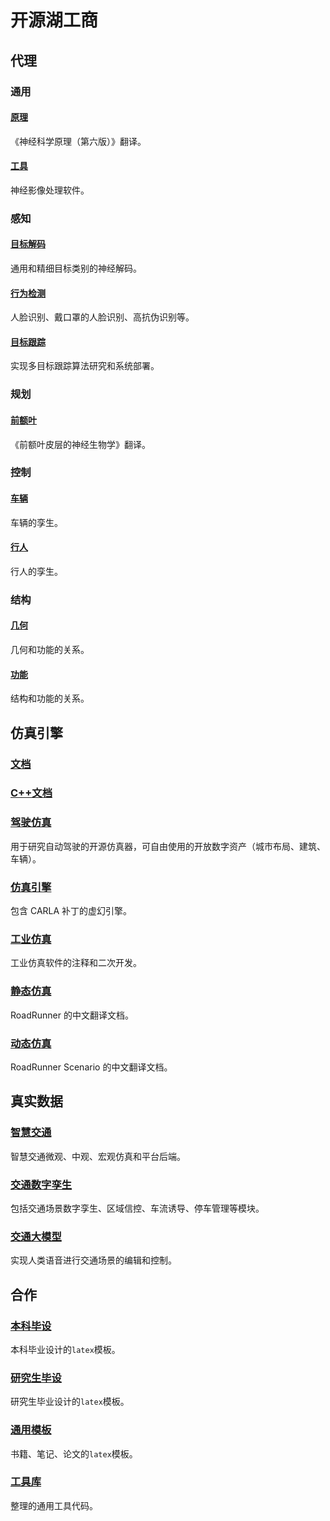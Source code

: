 ﻿# 开源湖工商
## 代理

### 通用

#### [原理](https://github.com/OpenHUTB/neuro)
《神经科学原理（第六版）》翻译。

#### [工具](https://github.com/OpenHUTB/spm)
神经影像处理软件。

### 感知

#### [目标解码](https://github.com/OpenHUTB/object_decoding)
通用和精细目标类别的神经解码。

#### [行为检测](https://github.com/OpenHUTB/customs) 
人脸识别、戴口罩的人脸识别、高抗伪识别等。


#### [目标跟踪](https://github.com/OpenHUTB/mot)
实现多目标跟踪算法研究和系统部署。

### 规划

#### [前额叶](https://github.com/OpenHUTB/bazaar)
《前额叶皮层的神经生物学》翻译。

### 控制

#### [车辆](https://github.com/OpenHUTB/traffic_twin) 
车辆的孪生。

#### [行人](https://github.com/OpenHUTB/carla-pedestrians)
行人的孪生。

### 结构

#### [几何](https://github.com/OpenHUTB/structure)
几何和功能的关系。

#### [功能](https://github.com/OpenHUTB/onion)
结构和功能的关系。


## 仿真引擎

### [文档](https://github.com/OpenHUTB/carla_doc) 

### [C++文档](https://github.com/OpenHUTB/carla_cpp)

### [驾驶仿真](https://github.com/OpenHUTB/carla)
用于研究自动驾驶的开源仿真器，可自由使用的开放数字资产（城市布局、建筑、车辆）。

### [仿真引擎](https://github.com/OpenHUTB/engine)
包含 CARLA 补丁的虚幻引擎。

### [工业仿真](https://github.com/OpenHUTB/matlab) 
工业仿真软件的注释和二次开发。

### [静态仿真](https://github.com/OpenHUTB/roadrunner) 
RoadRunner 的中文翻译文档。

### [动态仿真](https://github.com/OpenHUTB/roadrunner-scenario) 
RoadRunner Scenario 的中文翻译文档。


## 真实数据

### [智慧交通](https://github.com/OpenHUTB/intelligent_traffic) 
智慧交通微观、中观、宏观仿真和平台后端。

### [交通数字孪生](https://github.com/OpenHUTB/driving)
包括交通场景数字孪生、区域信控、车流诱导、停车管理等模块。

### [交通大模型](https://github.com/OpenHUTB/gpt)
实现人类语音进行交通场景的编辑和控制。

## 合作

### [本科毕设](https://github.com/OpenHUTB/hutb_latex) 
本科毕业设计的`latex`模板。

### [研究生毕设](https://github.com/OpenHUTB/master)
研究生毕业设计的`latex`模板。

### [通用模板](https://github.com/OpenHUTB/latex)
书籍、笔记、论文的`latex`模板。

### [工具库](https://github.com/OpenHUTB/utils)
整理的通用工具代码。